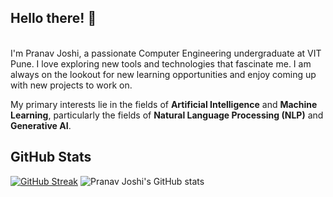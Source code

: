## Hello there! 👋
<br/>
I'm Pranav Joshi, a passionate Computer Engineering undergraduate at VIT Pune. I love exploring new tools and technologies that fascinate me. I am always on the lookout for new learning opportunities and enjoy coming up with new projects to work on.

My primary interests lie in the fields of **Artificial Intelligence** and **Machine Learning**, particularly the fields of **Natural Language Processing (NLP)** and **Generative AI**.
<br>

## GitHub Stats
[![GitHub Streak](https://streak-stats.demolab.com?user=phoen1xsan&theme=dracula&hide_border=true&border_radius=7&card_width=800)](https://git.io/streak-stats)
![Pranav Joshi's GitHub stats](https://github-readme-stats.vercel.app/api?username=phoen1xsan&show_icons=true&theme=tokyonight)
<!--img align="center" alt="Coding" width="1000" src="https://wallpapercave.com/wp/wp5805427.gif"/>




<!-- 
I'm Pranav Joshi, an undergraduate at VIT Pune, studying Computer Engineering

## About Me

## Projects

### Project 1: 
Description: 

### Project 2: 
Description: 

## Contributions
- 
- 

## Find Me Online
- [Personal Website]()
- [LinkedIn]()
- [Twitter]() -->


<!--
**phoen1xsan/phoen1xsan** is a ✨ _special_ ✨ repository because its `README.md` (this file) appears on your GitHub profile.

Here are some ideas to get you started:

- 🔭 I’m currently working on ...
- 🌱 I’m currently learning ...
- 👯 I’m looking to collaborate on ...
- 🤔 I’m looking for help with ...
- 💬 Ask me about ...
- 📫 How to reach me: ...
- 😄 Pronouns: ...
- ⚡ Fun fact: ...
-->
